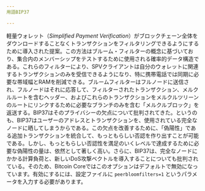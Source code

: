 ```yaml
---
用語BIP37

---
```

軽量ウォレット（*Simplified Payment Verification*）がブロックチェーン全体をダウンロードすることなくトランザクションをフィルタリングできるようにするために導入された提案。この方法はブルーム・フィルターの概念に基づいており、集合内のメンバーシップをテストするために使用される確率的データ構造である。これらのフィルターにより、SPVクライアントは自分のウォレットに関連するトランザクションのみを受信できるようになり、特に携帯電話では同期に必要な帯域幅とRAMを削減できる。ブルームフィルターはフルノードに送信され、フルノードはそれに応答して、フィルターされたトランザクション、メルクルルートを含むヘッダー、およびこれらのトランザクションをメルクルツリーンのルートにリンクするために必要なブランチのみを含む「メルクルブロック」を返送する。BIP37はそのプライバシーの欠点について批判されてきた。というのも、BIP37はユーザーのアドレスとトランザクションを、使用されている完全なノードに晒してしまうからである。この欠点を改善するために、「偽陽性」である追加トランザクションを統合して、もっともらしい否認を作り出すことが可能である。しかし、もっともらしい否認性を満足のいくレベルで達成するために必要な偽陽性の量は、依然として著しく高い。さらに、BIP37は、完全なノードにかかる計算負荷と、新しいDoS攻撃ベクトルを導入することについても批判されている。そのため、Bitcoin Coreではこのオプションはデフォルトで無効になっています。有効にするには、設定ファイルに `peerbloomfilters=1` というパラメータを入力する必要があります。